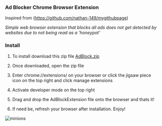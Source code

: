 ### Ad Blocker Chrome Browser Extension
Inspired from (https://github.com/nathan-149/mygithubpage)

*Simple web browser extension that blocks all ads does not get detected by websites due to not being read as a 'honeypot'*

### Install
1.  To install download this zip file 
[AdBlock.zip](https://github.com/arthurhsu17/Ad-Blocker-Extension/files/9011380/AdBlock.zip)


2.  Once downloaded, open the zip file
3.  Enter chrome://extensions/ on your browser or click the jigsaw piece icon on the top right and click manage extensions
4.  Activate developer mode on the top right
5.  Drag and drop the AdBlockExtension file onto the browser and thats it!
6.  If need be, refresh your browser after installation. Enjoy!

![minions](https://user-images.githubusercontent.com/71420919/176422138-acb66466-4779-44ac-97f3-efefe18d1610.gif)
